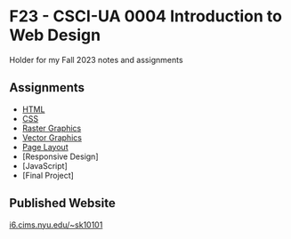 # F23 - CSCI-UA 0004 Introduction to Web Design 

Holder for my Fall 2023 notes and assignments

## Assignments

* [HTML](index.html)
* [CSS](index.html)
* [Raster Graphics](images/index.html)
* [Vector Graphics](index.html)
* [Page Layout](software_engineering/index.html)
* [Responsive Design]
* [JavaScript]
* [Final Project]

## Published Website

[i6.cims.nyu.edu/~sk10101](https://i6.cims.nyu.edu/~sk10101/)